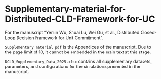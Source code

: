 # Supplementary-material-for-Distributed-CLD-Framework-for-UC
For the manuscript “Yemin Wu, Shuai Lu, Wei Gu, et al., Distributed Closed-Loop Decision Framework for Unit Commitment".

`Supplementary material.pdf` is the Appendices of the manuscript. Due to the page limit of 10, it cannot be embedded in the main text at this stage.

`DCLD_Supplementary_Data_2025.xlsx` contains all supplementary datasets, parameters, and configurations for the simulations presented in the manuscript.
